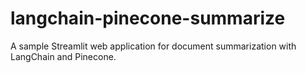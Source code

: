 # langchain-pinecone-summarize
A sample Streamlit web application for document summarization with LangChain and Pinecone.
